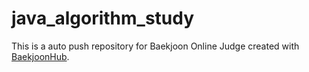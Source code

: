 # java_algorithm_study
This is a auto push repository for Baekjoon Online Judge created with [BaekjoonHub](https://github.com/BaekjoonHub/BaekjoonHub).
